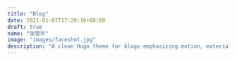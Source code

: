 ```yaml
---
title: "Blog"
date: 2021-01-07T17:20:16+08:00
draft: true
name: "张雪华"
image: "images/faceshot.jpg"
description: "A clean Hugo theme for blogs emphasizing motion, material, and depth."
---
```


